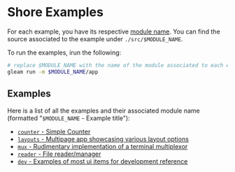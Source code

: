 # Shore Examples

For each example, you have its respective [module name](https://tour.gleam.run/basics/modules/).
You can find the source associated to the example under `./src/$MODULE_NAME`.

To run the examples, irun the following:

```sh
# replace $MODULE_NAME with the name of the module associated to each example
gleam run -m $MODULE_NAME/app
```

## Examples

Here is a list of all the examples and their associated module name (formatted
"`$MODULE_NAME` - Example title"):

- [`counter` - Simple Counter](./src/counter)
- [`layouts` - Multipage app showcasing various layout options](./src/layouts)
- [`mux` - Rudimentary implementation of a terminal multiplexor](./src/mux)
- [`reader` - File reader/manager](./src/reader)
- [`dev` - Examples of most ui items for development reference](./src/dev)
